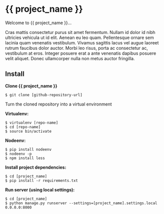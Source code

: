 {{ project_name }}
========================

Welcome to {{ project_name }}... 

Cras mattis consectetur purus sit amet fermentum. Nullam id dolor id nibh ultricies vehicula ut id elit. Aenean eu leo quam. Pellentesque ornare sem lacinia quam venenatis vestibulum. Vivamus sagittis lacus vel augue laoreet rutrum faucibus dolor auctor. Morbi leo risus, porta ac consectetur ac, vestibulum at eros. Integer posuere erat a ante venenatis dapibus posuere velit aliquet. Donec ullamcorper nulla non metus auctor fringilla.

Install
-------

**Clone {{ project_name }}**

    $ git clone [github-repository-url]

Turn the cloned repository into a virtual environment

**Virtualenv:**

    $ virtualenv [repo-name]
    $ cd [repo-name]
    $ source bin/activate

**Nodeenv:**

    $ pip install nodeenv
    $ nodeenv -p
    $ npm install less

**Install project dependencies:**

    $ cd [project_name]
    $ pip install -r requirements.txt

**Run server (using local settings):**

    $ cd [project_name]
    $ python manage.py runserver --settings=[project_name].settings.local 0.0.0.0:8000



    

